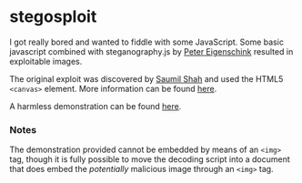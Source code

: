 stegosploit
===========

I got really bored and wanted to fiddle with some JavaScript.
Some basic javascript combined with steganography.js by [Peter Eigenschink](https://github.com/petereigenschink) resulted in exploitable images.

The original exploit was discovered by [Saumil Shah](https://twitter.com/therealsaumil) and used the HTML5 `<canvas>` element. More information can be found [here](https://conference.hitb.org/hitbsecconf2015ams/sessions/stegosploit-hacking-with-pictures/).

A harmless demonstration can be found [here](http://images-fireflies.c9.io/twitter.png).

### Notes
The demonstration provided cannot be embedded by means of an `<img>` tag, though it is fully possible to move the decoding script into a document that does embed the _potentially_ malicious image through an `<img>` tag. 
